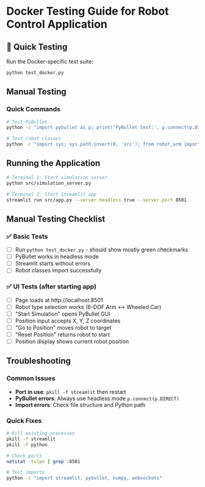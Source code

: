 # Docker Testing Guide for Robot Control Application

## 🐳 Quick Testing

Run the Docker-specific test suite:
```bash
python test_docker.py
```

## Manual Testing

### Quick Commands
```bash
# Test PyBullet
python -c "import pybullet as p; print('PyBullet test:', p.connect(p.DIRECT))"

# Test robot classes
python -c "import sys; sys.path.insert(0, 'src'); from robot_arm import RobotArm6DOF; from wheel_car import CarRobot; print('Robot classes work!')"
```

## Running the Application

```bash
# Terminal 1: Start simulation server
python src/simulation_server.py

# Terminal 2: Start Streamlit app
streamlit run src/app.py --server.headless true --server.port 8501
```

## Manual Testing Checklist

### ✅ Basic Tests
- [ ] Run `python test_docker.py` - should show mostly green checkmarks
- [ ] PyBullet works in headless mode
- [ ] Streamlit starts without errors
- [ ] Robot classes import successfully

### ✅ UI Tests (after starting app)
- [ ] Page loads at http://localhost:8501
- [ ] Robot type selection works (6-DOF Arm ↔ Wheeled Car)
- [ ] "Start Simulation" opens PyBullet GUI
- [ ] Position input accepts X, Y, Z coordinates
- [ ] "Go to Position" moves robot to target
- [ ] "Reset Position" returns robot to start
- [ ] Position display shows current robot position

## Troubleshooting

### Common Issues
- **Port in use**: `pkill -f streamlit` then restart
- **PyBullet errors**: Always use headless mode `p.connect(p.DIRECT)`
- **Import errors**: Check file structure and Python path

### Quick Fixes
```bash
# Kill existing processes
pkill -f streamlit
pkill -f python

# Check ports
netstat -tulpn | grep :8501

# Test imports
python -c "import streamlit, pybullet, numpy, websockets"
```
